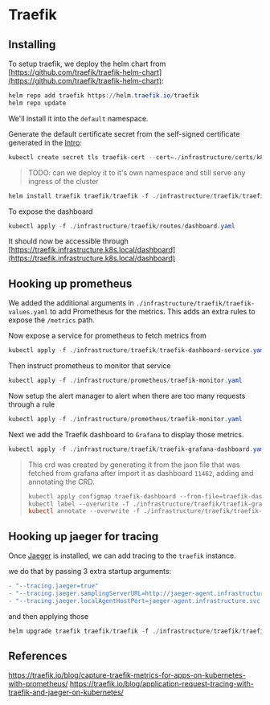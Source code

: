 # Traefik

## Installing

To setup traefik, we deploy the helm chart from [https://github.com/traefik/traefik-helm-chart](https://github.com/traefik/traefik-helm-chart):

```powershell
helm repo add traefik https://helm.traefik.io/traefik
helm repo update
```

We'll install it into the `default` namespace.

Generate the default certificate secret from the self-signed certificate generated in the [Intro](./index.md):

```powershell
kubectl create secret tls traefik-cert --cert=./infrastructure/certs/k8s.local.crt --key=./infrastructure/certs/k8s.local.key
```

> TODO: can we deploy it to it's own namespace and still serve any ingress of the cluster

```powershell
helm install traefik traefik/traefik -f ./infrastructure/traefik/traefik-values.yaml
```

To expose the dashboard

```powershell
kubectl apply -f ./infrastructure/traefik/routes/dashboard.yaml
```

It should now be accessible through [https://traefik.infrastructure.k8s.local/dashboard](https://traefik.infrastructure.k8s.local/dashboard)

## Hooking up prometheus

We added the additional arguments in `./infrastructure/traefik/traefik-values.yaml` to add Prometheus for the metrics. This adds an extra rules to expose the `/metrics` path.

Now expose a service for prometheus to fetch metrics from

```powershell
kubectl apply -f ./infrastructure/traefik/traefik-dashboard-service.yaml
```

Then instruct prometheus to monitor that service

```powershell
kubectl apply -f ./infrastructure/prometheus/traefik-monitor.yaml
```

Now setup the alert manager to alert when there are too many requests through a rule

```powershell
kubectl apply -f ./infrastructure/prometheus/traefik-monitor.yaml
```

Next we add the Traefik dashboard to `Grafana` to display those metrics.

```powershell
kubectl apply -f ./infrastructure/traefik/traefik-grafana-dashboard.yaml
```

> This crd was created by generating it from the json file that was fetched from grafana after import it as dashboard `11462`, adding and annotating the CRD.
>
> ```powershell
>kubectl apply configmap traefik-dashboard --from-file=traefik-dashboard.json=./infrastructure/traefik/traefik-grafana-dashboard.json -n infrastructure -o yaml > ./infrastructure/traefik/traefik-grafana-dashboard.yaml
>kubectl label --overwrite -f ./infrastructure/traefik/traefik-grafana-dashboard.yaml grafana_dashboard=1
>kubectl annotate --overwrite -f ./infrastructure/traefik/traefik-grafana-dashboard.yaml k8s-sidecar-target-directory=/tmp/dashboards/Infrastructure
> ```

## Hooking up jaeger for tracing

Once [Jaeger](jaeger.md) is installed, we can add tracing to the `traefik` instance.

we do that by passing 3 extra startup arguments:

```powershell
- "--tracing.jaeger=true"
- "--tracing.jaeger.samplingServerURL=http://jaeger-agent.infrastructure.svc:5778/sampling"
- "--tracing.jaeger.localAgentHostPort=jaeger-agent.infrastructure.svc:6831"
```

and then applying those

```powershell
helm upgrade traefik traefik/traefik -f ./infrastructure/traefik/traefik-values.yaml
```

## References

<https://traefik.io/blog/capture-traefik-metrics-for-apps-on-kubernetes-with-prometheus/>
<https://traefik.io/blog/application-request-tracing-with-traefik-and-jaeger-on-kubernetes/>
